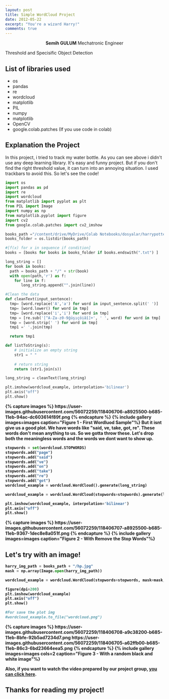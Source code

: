 ```yaml
---
layout: post
title: Simple WordCloud Project
date: 2012-05-22
excerpt: "You're a wizard Harry!"
comments: true
---
```

    
<center><b>Semih GULUM</b>    Mechatronic Engineer </center>

Threshold and Specisific Object Detection

## List of libraries used
* os
* pandas 
* re
* wordcloud
* matplotlib
* PIL
* numpy
* matplotlib
* OpenCV
* google.colab.patches (If you use code in colab)


## Explanation the Project

In this project, i tried to track my water bottle. As you can see above i didn't use any deep learning library. It's easy and funny project. But if you don't find the right threshold value, it can turn into an annoying situation. I used trackbars to avoid this. So let's see the code!

```python
import os
import pandas as pd
import re
import wordcloud
from matplotlib import pyplot as plt
from PIL import Image
import numpy as np
from matplotlib.pyplot import figure
import cv2
from google.colab.patches import cv2_imshow

books_path ="/content/drive/MyDrive/Colab Notebooks/dosyalar/harrypotter" 
books_folder = os.listdir(books_path)

#[f(x) for x in sequence if condition]
books = [books for books in books_folder if books.endswith(".txt") ]

long_string = []
for book in books:
  path = books_path + "/" + str(book)
  with open(path,'r') as f:
    for line in f:
       long_string.append("".join(line))

#Clean the data
def cleanText(input_sentence):
  tmp= [word.replace('A','a') for word in input_sentence.split(' ')]
  tmp= [word.lower() for word in tmp]
  tmp= [word.replace('i̇','i') for word in tmp]
  tmp = [re.sub('[^A-Za-z0-9ğüşıçöiâî]+', ' ', word) for word in tmp]
  tmp = [word.strip(' ') for word in tmp]
  tmp1 =' '.join(tmp)

  return tmp1

def listToString(s): 
    # initialize an empty string
    str1 = " " 
    
    # return string  
    return (str1.join(s))

long_string = cleanText(long_string)

plt.imshow(wordcloud_example, interpolation='bilinear')
plt.axis("off")
plt.show()
```
<b>
{% capture images %}
	https://user-images.githubusercontent.com/56072259/118406706-a8925500-b685-11eb-94ac-dc603614f89f.png
{% endcapture %}
{% include gallery images=images caption="Figure 1 - First Wordluod Sample"%}
<b>
But it isnt give us a good plot. We have words like "said, ve, take, got, re". These words don't mean anything to us. So we gotta throw these. Let's drop both the meaningless words and the words we dont want to show up.

```python
stopwords = set(wordcloud.STOPWORDS)
stopwords.add("page")
stopwords.add("said")
stopwords.add("ve")
stopwords.add("on")
stopwords.add("take")
stopwords.add("re")
stopwords.add("got")
wordcloud_example = wordcloud.WordCloud().generate(long_string)

wordcloud_example = wordcloud.WordCloud(stopwords=stopwords).generate(long_string)

plt.imshow(wordcloud_example, interpolation='bilinear')
plt.axis("off")
plt.show()
```
<b>
{% capture images %}
	https://user-images.githubusercontent.com/56072259/118406707-a8925500-b685-11eb-9367-1dec8e8a051f.png
{% endcapture %}
{% include gallery images=images caption="Figure 2 - With Remove the Stop Words"%}
<b>

## Let's try with an image!
```python
harry_img_path = books_path + "/hp.jpg"
mask = np.array(Image.open(harry_img_path))

wordcloud_example = wordcloud.WordCloud(stopwords=stopwords, mask=mask, background_color="white").generate(long_string)

figure(dpi=200)
plt.imshow(wordcloud_example)
plt.axis("off")
plt.show()

#For save the plot img 
#wordcloud_example.to_file("wordcloud.png")
```

<b>
{% capture images %}
	https://user-images.githubusercontent.com/56072259/118406708-a9c38200-b685-11eb-8bfe-92b5ad7234d7.png
	https://user-images.githubusercontent.com/56072259/118406705-a62ffb00-b685-11eb-86c3-6bd23664eea5.png
{% endcapture %}
{% include gallery images=images cols=2 caption="Figure 3 - With a random black and white image"%}
<b>

Also, if you want to watch the video prepared by our project group, [you can click here](https://www.youtube.com/watch?v=0Dsjd2Zoi54). 

## Thanks for reading my project!